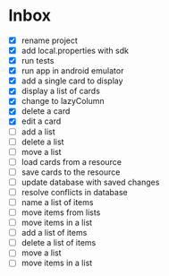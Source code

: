# Inbox
- [x] rename project
- [x] add local.properties with sdk
- [x] run tests
- [x] run app in android emulator
- [x] add a single card to display
- [x] display a list of cards
- [x] change to lazyColumn
- [x] delete a card
- [x] edit a card
- [ ] add a list
- [ ] delete a list
- [ ] move a list
- [ ] load cards from a resource
- [ ] save cards to the resource
- [ ] update database with saved changes
- [ ] resolve conflicts in database
- [ ] name a list of items
- [ ] move items from lists
- [ ] move items in a list
- [ ] add a list of items
- [ ] delete a list of items
- [ ] move a list
- [ ] move items in a list